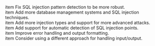 item Fix SQL injection pattern detection to be more robust.
</Br>
item Add more database management systems and SQL injection techniques.
</Br>
item Add more injection types and support for more advanced attacks.
</Br>
item Add support for automatic detection of SQL injection points.
</Br>
item Improve error handling and output formatting.
</Br>
item Consider using a different approach for handling input/output. 

